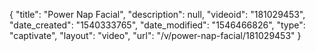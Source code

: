 {
    "title": "Power Nap Facial",
    "description": null,
    "videoid": "181029453",
    "date_created": "1540333765",
    "date_modified": "1546466826",
    "type": "captivate",
    "layout": "video",
    "url": "\/v\/power-nap-facial\/181029453"
}